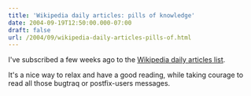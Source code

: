 ```yaml
---
title: 'Wikipedia daily articles: pills of knowledge'
date: 2004-09-19T12:50:00.000-07:00
draft: false
url: /2004/09/wikipedia-daily-articles-pills-of.html
---
```


I've subscribed a few weeks ago to the [Wikipedia daily articles list](http://mail.wikimedia.org/mailman/listinfo/daily-article-l).  
  
It's a nice way to relax and have a good reading, while taking courage to read all those bugtraq or postfix-users messages.